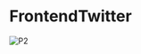 ﻿# FrontendTwitter
![P2](https://github.com/user-attachments/assets/69093eab-acde-4070-8ea3-3caeb1845cff)
